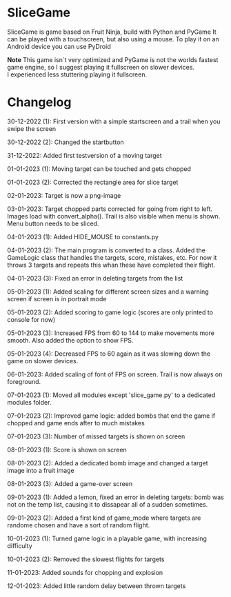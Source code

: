 # SliceGame
SliceGame is game based on Fruit Ninja, build with Python and PyGame
It can be played with a touchscreen, but also using a mouse. To play it on an Android device you can use PyDroid

**Note** 
This game isn´t very optimized and PyGame is not the worlds fastest game engine, so I suggest playing it fullscreen on slower devices.  
I experienced less stuttering playing it fullscreen. 

# Changelog
30-12-2022 (1): First version with a simple startscreen and a trail when you swipe the screen

30-12-2022 (2): Changed the startbutton

31-12-2022: Added first testversion of a moving target

01-01-2023 (1): Moving target can be touched and gets chopped

01-01-2023 (2): Corrected the rectangle area for slice target

02-01-2023: Target is now a png-image

03-01-2023: Target chopped parts corrected for going from right to left. Images load with convert_alpha(). Trail is also visible when menu is shown. Menu button needs to be sliced.

04-01-2023 (1): Added HIDE_MOUSE to constants.py

04-01-2023 (2): The main program is converted to a class. Added the GameLogic class that handles the targets, score, mistakes, etc. For now it throws 3 targets and repeats this whan these have completed their flight.

04-01-2023 (3): Fixed an error in deleting targets from the list

05-01-2023 (1): Added scaling for different screen sizes and a warning screen if screen is in portrait mode

05-01-2023 (2): Added scoring to game logic (scores are only printed to console for now)

05-01-2023 (3): Increased FPS from 60 to 144 to make movements more smooth. Also added the option to show FPS.

05-01-2023 (4): Decreased FPS to 60 again as it was slowing down the game on slower devices.

06-01-2023: Added scaling of font of FPS on screen. Trail is now always on foreground.

07-01-2023 (1): Moved all modules except 'slice_game.py' to a dedicated modules folder.

07-01-2023 (2): Improved game logic: added bombs that end the game if chopped and game ends after to much mistakes

07-01-2023 (3): Number of missed targets is shown on screen

08-01-2023 (1): Score is shown on screen

08-01-2023 (2): Added a dedicated bomb image and changed a target image into a fruit image

08-01-2023 (3): Added a game-over screen

09-01-2023 (1): Added a lemon, fixed an error in deleting targets: bomb was not on the temp list, causing it to dissapear all of a sudden sometimes.

09-01-2023 (2): Added a first kind of game_mode where targets are randome chosen and have a sort of random flight.

10-01-2023 (1): Turned game logic in a playable game, with increasing difficulty

10-01-2023 (2): Removed the slowest flights for targets

11-01-2023: Added sounds for chopping and explosion

12-01-2023: Added little random delay between thrown targets
